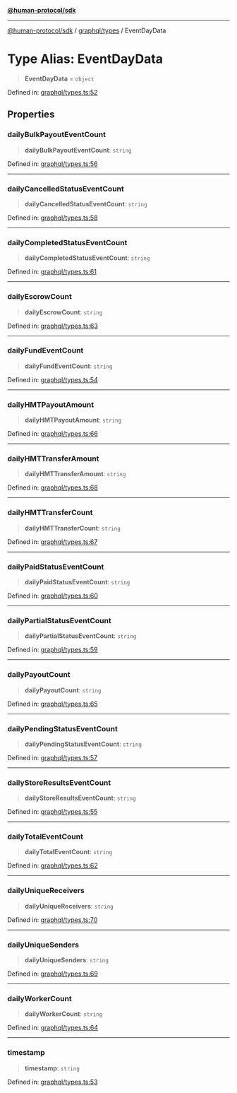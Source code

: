 [**@human-protocol/sdk**](../../../README.md)

***

[@human-protocol/sdk](../../../modules.md) / [graphql/types](../README.md) / EventDayData

# Type Alias: EventDayData

> **EventDayData** = `object`

Defined in: [graphql/types.ts:52](https://github.com/humanprotocol/human-protocol/blob/111a3dfb8ed775487998fa7cc407fdc884e7a927/packages/sdk/typescript/human-protocol-sdk/src/graphql/types.ts#L52)

## Properties

### dailyBulkPayoutEventCount

> **dailyBulkPayoutEventCount**: `string`

Defined in: [graphql/types.ts:56](https://github.com/humanprotocol/human-protocol/blob/111a3dfb8ed775487998fa7cc407fdc884e7a927/packages/sdk/typescript/human-protocol-sdk/src/graphql/types.ts#L56)

***

### dailyCancelledStatusEventCount

> **dailyCancelledStatusEventCount**: `string`

Defined in: [graphql/types.ts:58](https://github.com/humanprotocol/human-protocol/blob/111a3dfb8ed775487998fa7cc407fdc884e7a927/packages/sdk/typescript/human-protocol-sdk/src/graphql/types.ts#L58)

***

### dailyCompletedStatusEventCount

> **dailyCompletedStatusEventCount**: `string`

Defined in: [graphql/types.ts:61](https://github.com/humanprotocol/human-protocol/blob/111a3dfb8ed775487998fa7cc407fdc884e7a927/packages/sdk/typescript/human-protocol-sdk/src/graphql/types.ts#L61)

***

### dailyEscrowCount

> **dailyEscrowCount**: `string`

Defined in: [graphql/types.ts:63](https://github.com/humanprotocol/human-protocol/blob/111a3dfb8ed775487998fa7cc407fdc884e7a927/packages/sdk/typescript/human-protocol-sdk/src/graphql/types.ts#L63)

***

### dailyFundEventCount

> **dailyFundEventCount**: `string`

Defined in: [graphql/types.ts:54](https://github.com/humanprotocol/human-protocol/blob/111a3dfb8ed775487998fa7cc407fdc884e7a927/packages/sdk/typescript/human-protocol-sdk/src/graphql/types.ts#L54)

***

### dailyHMTPayoutAmount

> **dailyHMTPayoutAmount**: `string`

Defined in: [graphql/types.ts:66](https://github.com/humanprotocol/human-protocol/blob/111a3dfb8ed775487998fa7cc407fdc884e7a927/packages/sdk/typescript/human-protocol-sdk/src/graphql/types.ts#L66)

***

### dailyHMTTransferAmount

> **dailyHMTTransferAmount**: `string`

Defined in: [graphql/types.ts:68](https://github.com/humanprotocol/human-protocol/blob/111a3dfb8ed775487998fa7cc407fdc884e7a927/packages/sdk/typescript/human-protocol-sdk/src/graphql/types.ts#L68)

***

### dailyHMTTransferCount

> **dailyHMTTransferCount**: `string`

Defined in: [graphql/types.ts:67](https://github.com/humanprotocol/human-protocol/blob/111a3dfb8ed775487998fa7cc407fdc884e7a927/packages/sdk/typescript/human-protocol-sdk/src/graphql/types.ts#L67)

***

### dailyPaidStatusEventCount

> **dailyPaidStatusEventCount**: `string`

Defined in: [graphql/types.ts:60](https://github.com/humanprotocol/human-protocol/blob/111a3dfb8ed775487998fa7cc407fdc884e7a927/packages/sdk/typescript/human-protocol-sdk/src/graphql/types.ts#L60)

***

### dailyPartialStatusEventCount

> **dailyPartialStatusEventCount**: `string`

Defined in: [graphql/types.ts:59](https://github.com/humanprotocol/human-protocol/blob/111a3dfb8ed775487998fa7cc407fdc884e7a927/packages/sdk/typescript/human-protocol-sdk/src/graphql/types.ts#L59)

***

### dailyPayoutCount

> **dailyPayoutCount**: `string`

Defined in: [graphql/types.ts:65](https://github.com/humanprotocol/human-protocol/blob/111a3dfb8ed775487998fa7cc407fdc884e7a927/packages/sdk/typescript/human-protocol-sdk/src/graphql/types.ts#L65)

***

### dailyPendingStatusEventCount

> **dailyPendingStatusEventCount**: `string`

Defined in: [graphql/types.ts:57](https://github.com/humanprotocol/human-protocol/blob/111a3dfb8ed775487998fa7cc407fdc884e7a927/packages/sdk/typescript/human-protocol-sdk/src/graphql/types.ts#L57)

***

### dailyStoreResultsEventCount

> **dailyStoreResultsEventCount**: `string`

Defined in: [graphql/types.ts:55](https://github.com/humanprotocol/human-protocol/blob/111a3dfb8ed775487998fa7cc407fdc884e7a927/packages/sdk/typescript/human-protocol-sdk/src/graphql/types.ts#L55)

***

### dailyTotalEventCount

> **dailyTotalEventCount**: `string`

Defined in: [graphql/types.ts:62](https://github.com/humanprotocol/human-protocol/blob/111a3dfb8ed775487998fa7cc407fdc884e7a927/packages/sdk/typescript/human-protocol-sdk/src/graphql/types.ts#L62)

***

### dailyUniqueReceivers

> **dailyUniqueReceivers**: `string`

Defined in: [graphql/types.ts:70](https://github.com/humanprotocol/human-protocol/blob/111a3dfb8ed775487998fa7cc407fdc884e7a927/packages/sdk/typescript/human-protocol-sdk/src/graphql/types.ts#L70)

***

### dailyUniqueSenders

> **dailyUniqueSenders**: `string`

Defined in: [graphql/types.ts:69](https://github.com/humanprotocol/human-protocol/blob/111a3dfb8ed775487998fa7cc407fdc884e7a927/packages/sdk/typescript/human-protocol-sdk/src/graphql/types.ts#L69)

***

### dailyWorkerCount

> **dailyWorkerCount**: `string`

Defined in: [graphql/types.ts:64](https://github.com/humanprotocol/human-protocol/blob/111a3dfb8ed775487998fa7cc407fdc884e7a927/packages/sdk/typescript/human-protocol-sdk/src/graphql/types.ts#L64)

***

### timestamp

> **timestamp**: `string`

Defined in: [graphql/types.ts:53](https://github.com/humanprotocol/human-protocol/blob/111a3dfb8ed775487998fa7cc407fdc884e7a927/packages/sdk/typescript/human-protocol-sdk/src/graphql/types.ts#L53)
